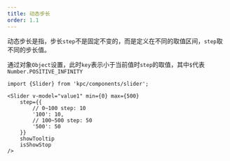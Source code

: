 ```yaml
---
title: 动态步长
order: 1.1
---
```


动态步长是指，步长`step`不是固定不变的，而是定义在不同的取值区间，`step`取不同的步长值。

通过对象`Object`设置，此时`key`表示小于当前值时`step`的取值，其中`$`代表`Number.POSITIVE_INFINITY`

```vdt
import {Slider} from 'kpc/components/slider';

<Slider v-model="value1" min={0} max={500}
    step={{
        // 0~100 step: 10
        '100': 10,
        // 100~500 step: 50
        '500': 50
    }}
    showTooltip
    isShowStop
/>
```
